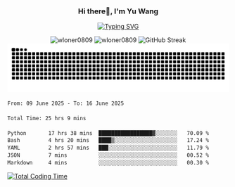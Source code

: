 <h3 align="center">Hi there👋, I'm Yu Wang</h1>

<p align="center"><a href="https://git.io/typing-svg"><img src="https://readme-typing-svg.demolab.com?font=Alex+Brush&size=18&pause=1000&color=716A50&background=6F66FF00&center=true&vCenter=true&width=435&lines=To+love+oneself+is+the+beginning+of+a+lifelong+romance.+%E2%80%94+Oscar+Wilde" alt="Typing SVG" /></a></p>


<p align="center">
 <img src="https://github-readme-stats.vercel.app/api/top-langs?username=wloner0809&show_icons=true&locale=en&layout=compact" alt="wloner0809" height=120 />
 <img src="https://github-readme-stats.vercel.app/api?username=wloner0809&show_icons=true&locale=en" alt="wloner0809" height=120 />
 <img src="https://github-readme-streak-stats.herokuapp.com?user=wloner0809&theme=microsoft" alt="GitHub Streak" height=120 />
 <img src="https://github.com/Wloner0809/Wloner0809/blob/output/github-contribution-grid-snake.svg">
</p>
 
<!--START_SECTION:waka-->

```txt
From: 09 June 2025 - To: 16 June 2025

Total Time: 25 hrs 9 mins

Python       17 hrs 38 mins  █████████████████▓░░░░░░░   70.09 %
Bash         4 hrs 20 mins   ████▒░░░░░░░░░░░░░░░░░░░░   17.24 %
YAML         2 hrs 57 mins   ███░░░░░░░░░░░░░░░░░░░░░░   11.79 %
JSON         7 mins          ░░░░░░░░░░░░░░░░░░░░░░░░░   00.52 %
Markdown     4 mins          ░░░░░░░░░░░░░░░░░░░░░░░░░   00.30 %
```

<!--END_SECTION:waka-->

[![Total Coding Time](https://wakatime.com/badge/user/3b010e91-e8bb-445f-9eac-c8ab5bc30cb6.svg)](https://wakatime.com/@3b010e91-e8bb-445f-9eac-c8ab5bc30cb6)
